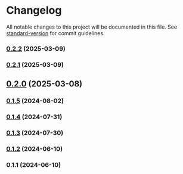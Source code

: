 # Changelog

All notable changes to this project will be documented in this file. See [standard-version](https://github.com/conventional-changelog/standard-version) for commit guidelines.

### [0.2.2](https://github.com/abraham-ukachi/ab-nextjs-theme/compare/v0.2.1...v0.2.2) (2025-03-09)

### [0.2.1](https://github.com/abraham-ukachi/ab-nextjs-theme/compare/v0.2.0...v0.2.1) (2025-03-09)

## [0.2.0](https://github.com/abraham-ukachi/ab-nextjs-theme/compare/v0.1.5...v0.2.0) (2025-03-08)

### [0.1.5](https://github.com/abraham-ukachi/ab-nextjs-theme/compare/v0.1.4...v0.1.5) (2024-08-02)

### [0.1.4](https://github.com/abraham-ukachi/ab-nextjs-theme/compare/v0.1.3...v0.1.4) (2024-07-31)

### [0.1.3](https://github.com/abraham-ukachi/ab-nextjs-theme/compare/v0.1.2...v0.1.3) (2024-07-30)

### [0.1.2](https://github.com/abraham-ukachi/ab-nextjs-theme/compare/v0.1.1...v0.1.2) (2024-06-10)

### 0.1.1 (2024-06-10)
